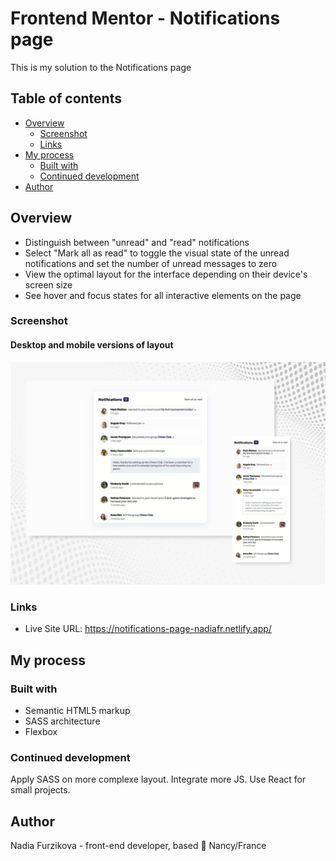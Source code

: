 # Frontend Mentor - Notifications page

This is my solution to the Notifications page

## Table of contents

- [Overview](#overview)
  - [Screenshot](#screenshot)
  - [Links](#links)
- [My process](#my-process)
  - [Built with](#built-with)
  - [Continued development](#continued-development)
- [Author](#author)

## Overview

- Distinguish between "unread" and "read" notifications
- Select "Mark all as read" to toggle the visual state of the unread notifications and set the number of unread messages to zero
- View the optimal layout for the interface depending on their device's screen size
- See hover and focus states for all interactive elements on the page

### Screenshot

#### Desktop and mobile versions of layout

![Image](screenshot.png)

### Links

- Live Site URL: https://notifications-page-nadiafr.netlify.app/

## My process

### Built with

- Semantic HTML5 markup
- SASS architecture 
- Flexbox


### Continued development

Apply SASS on more complexe layout. Integrate more JS. Use React for small projects.

## Author

Nadia Furzikova - front-end developer,
based 📍 Nancy/France
